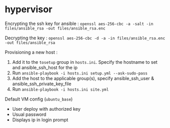 hypervisor
==========

Encrypting the ssh key for ansible :
`openssl aes-256-cbc -a -salt -in files/ansible_rsa -out files/ansible_rsa.enc`

Decrypting the key :
`openssl aes-256-cbc -d -a -in files/ansible_rsa.enc -out files/ansible_rsa`

Provisioning a new host :

1. Add it to the `tosetup` group in `hosts.ini`. Specify the hostname to set and ansible_ssh_host for the ip
2. Run `ansible-playbook -i hosts.ini setup.yml --ask-sudo-pass`
3. Add the host to the applicable group(s), specify ansible_ssh_user & ansible_ssh_private_key_file
4. Run `ansible-playbook -i hosts.ini site.yml`

Default VM config (`ubuntu_base`)
- User deploy with authorized key
- Usual password
- Displays ip in login prompt
